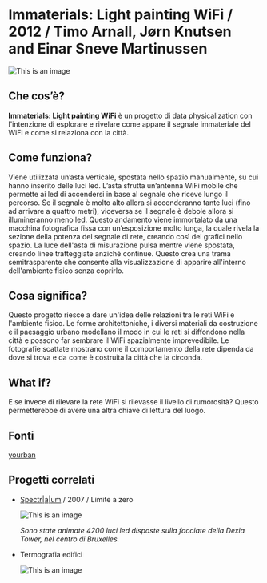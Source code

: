 # Immaterials: Light painting WiFi / 2012 / Timo Arnall, Jørn Knutsen and Einar Sneve Martinussen
![This is an image](https://live.staticflickr.com/5091/5480060060_2a3d7b2be3_5k.jpg)

## Che cos’è?
**Immaterials: Light painting WiFi** è un progetto di data physicalization con l'intenzione di esplorare e rivelare come appare il segnale immateriale del WiFi e come si relaziona con la città.

## Come funziona?
Viene utilizzata un’asta verticale, spostata nello spazio manualmente, su cui hanno inserito delle luci led. L’asta sfrutta un’antenna WiFi mobile che permette ai led di accendersi in base al segnale che riceve lungo il percorso. Se il segnale è molto alto allora si accenderanno tante luci (fino ad arrivare a quattro metri), viceversa se il segnale è debole allora si illumineranno meno led. Questo andamento viene immortalato da una macchina fotografica fissa con un’esposizione molto lunga, la quale rivela la sezione della potenza del segnale di rete, creando così dei grafici nello spazio. La luce dell'asta di misurazione pulsa mentre viene spostata, creando linee tratteggiate anziché continue. Questo crea una trama semitrasparente che consente alla visualizzazione di apparire all'interno dell'ambiente fisico senza coprirlo.

## Cosa significa?
Questo progetto riesce a dare un'idea delle relazioni tra le reti WiFi e l'ambiente fisico. Le forme architettoniche, i diversi materiali da costruzione e il paesaggio urbano modellano il modo in cui le reti si diffondono nella città e possono far sembrare il WiFi spazialmente imprevedibile. Le fotografie scattate mostrano come il comportamento della rete dipenda da dove si trova e da come è costruita la città che la circonda.

## What if?
E se invece di rilevare la rete WiFi si rilevasse il livello di rumorosità? Questo permetterebbe di avere una altra chiave di lettura del luogo. 

## Fonti
[yourban](http://yourban.no/2011/02/22/immaterials-light-painting-wifi/)

## Progetti correlati 
* [Spectr|a|um](http://limiteazero.net/it/spectraum.html) / 2007 / Limite a zero

  ![This is an image](http://limiteazero.net/i/spectraum/spectraum_06.jpg)
  
  *Sono state animate 4200 luci led disposte sulla facciate della Dexia Tower, nel centro di Bruxelles.*

* Termografia edifici

  ![This is an image](https://www.infobuild.it/wp-content/uploads/termografia.jpeg)

